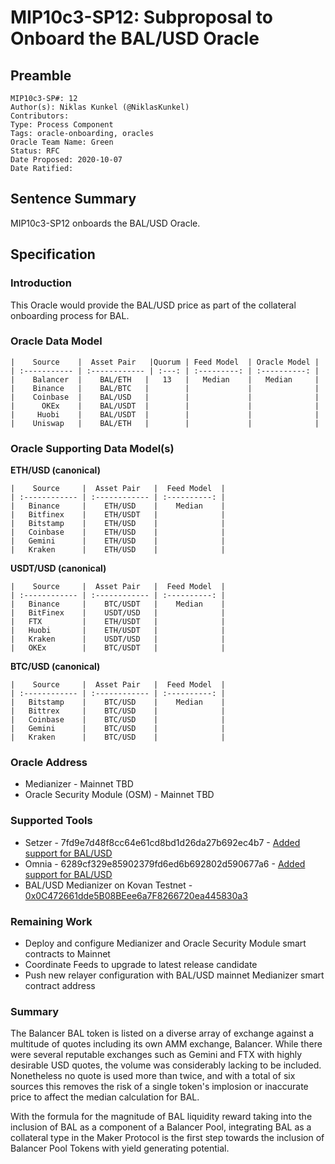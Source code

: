 # MIP10c3-SP12: Subproposal to Onboard the BAL/USD Oracle

## Preamble
```
MIP10c3-SP#: 12
Author(s): Niklas Kunkel (@NiklasKunkel)
Contributors:
Type: Process Component
Tags: oracle-onboarding, oracles
Oracle Team Name: Green
Status: RFC
Date Proposed: 2020-10-07
Date Ratified:
```
## Sentence Summary
MIP10c3-SP12 onboards the BAL/USD Oracle.

## Specification

### Introduction

This Oracle would provide the BAL/USD price as part of the collateral onboarding process for BAL.

### Oracle Data Model 

    |    Source    |  Asset Pair   |Quorum | Feed Model  | Oracle Model |
    | :----------- | :------------ | :---: | :---------: | :----------: |
    |    Balancer  |    BAL/ETH   |   13   |   Median    |   Median     |
    |    Binance   |    BAL/BTC   |        |             |              |
    |    Coinbase  |    BAL/USD   |        |             |              |
    |      OKEx    |    BAL/USDT  |        |             |              |
    |     Huobi    |    BAL/USDT  |        |             |              |
    |    Uniswap   |    BAL/ETH   |        |             |              |


### Oracle Supporting Data Model(s)

 **ETH/USD (canonical)**

    |    Source     |  Asset Pair   |  Feed Model  |
    | :------------ | :------------ | :----------: | 
    |   Binance     |    ETH/USD    |    Median    |
    |   Bitfinex    |    ETH/USDT   |              |
    |   Bitstamp    |    ETH/USD    |              |
    |   Coinbase    |    ETH/USD    |              |
    |   Gemini      |    ETH/USD    |              |
    |   Kraken      |    ETH/USD    |              |

**USDT/USD (canonical)**

    |    Source     |  Asset Pair   |  Feed Model  |
    | :------------ | :------------ | :----------: | 
    |   Binance     |    BTC/USDT   |    Median    |
    |   BitFinex    |    USDT/USD   |              |
    |   FTX         |    ETH/USDT   |              |
    |   Huobi       |    ETH/USDT   |              |
    |   Kraken      |    USDT/USD   |              |
    |   OKEx        |    BTC/USDT   |              |

 **BTC/USD (canonical)**

    |    Source     |  Asset Pair   |  Feed Model  |
    | :------------ | :------------ | :----------: | 
    |   Bitstamp    |    BTC/USD    |    Median    |
    |   Bittrex     |    BTC/USD    |              |
    |   Coinbase    |    BTC/USD    |              |
    |   Gemini      |    BTC/USD    |              |
    |   Kraken      |    BTC/USD    |              |

### Oracle Address
- Medianizer - Mainnet TBD
- Oracle Security Module (OSM) - Mainnet TBD
    
### Supported Tools
- Setzer - 7fd9e7d48f8cc64e61cd8bd1d26da27b692ec4b7 - [Added support for BAL/USD](https://github.com/makerdao/setzer-mcd/commit/7fd9e7d48f8cc64e61cd8bd1d26da27b692ec4b7)
- Omnia - 6289cf329e85902379fd6ed6b692802d590677a6 - [Added support for BAL/USD](https://github.com/makerdao/oracles-v2/commit/6289cf329e85902379fd6ed6b692802d590677a6)
- BAL/USD Medianizer on Kovan Testnet - [0x0C472661dde5B08BEee6a7F8266720ea445830a3](https://kovan.etherscan.io/address/0x0c472661dde5b08beee6a7f8266720ea445830a3)

### Remaining Work

- Deploy and configure Medianizer and Oracle Security Module smart contracts to Mainnet
- Coordinate Feeds to upgrade to latest release candidate
- Push new relayer configuration with BAL/USD mainnet Medianizer smart contract address

### Summary

The Balancer BAL token is listed on a diverse array of exchange against a multitude of quotes including its own AMM exchange, Balancer. While there were several reputable exchanges such as Gemini and FTX with highly desirable USD quotes, the volume was considerably lacking to be included. Nonetheless no quote is used more than twice, and with a total of six sources this removes the risk of a single token's implosion or inaccurate price to affect the median calculation for BAL. 

With the formula for the magnitude of BAL liquidity reward taking into the inclusion of BAL as a component of a Balancer Pool, integrating BAL as a collateral type in the Maker Protocol is the first step towards the inclusion of Balancer Pool Tokens with yield generating potential.